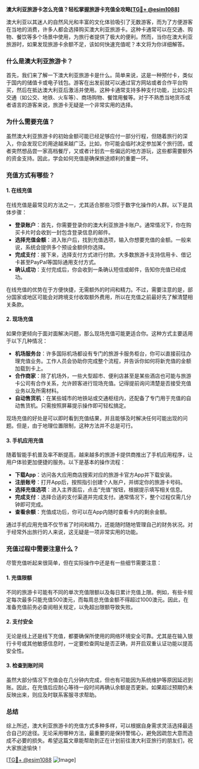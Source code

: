 **澳大利亚旅游卡怎么充值？轻松掌握旅游卡充值全攻略[[TG💪+ @esim1088](https://t.me/s/esim1088)]**

澳大利亚以其迷人的自然风光和丰富的文化体验吸引了无数游客，而为了方便游客在当地的消费，许多人都会选择购买澳大利亚旅游卡。这种卡通常可以在交通、购物、餐饮等多个场景中使用，为旅行者提供了极大的便利。然而，当你在澳大利亚旅游时，如果发现旅游卡余额不足，该如何快速充值呢？本文将为你详细解答。

### **什么是澳大利亚旅游卡？**

首先，我们来了解一下澳大利亚旅游卡是什么。简单来说，这是一种预付卡，类似于国内的储值卡或电子钱包。游客在出发前就可以通过官方网站或者合作平台购买，然后在抵达澳大利亚后激活并使用。这种卡通常支持多种支付功能，比如公共交通（如公交、地铁、火车等）、商场购物、餐馆用餐等。对于不熟悉当地货币或者语言的游客来说，旅游卡无疑是一个非常实用的选择。

### **为什么需要充值？**

虽然澳大利亚旅游卡的初始金额可能已经足够应付一部分行程，但随着旅行的深入，你会发现它的用途越来越广泛。比如，你可能会临时决定参加某个旅行团，或者突然想品尝一家高档餐厅，又或者计划去一些偏远的地方游玩，这些都需要额外的资金支持。因此，学会如何充值是确保旅途顺利的重要一环。

### **充值方式有哪些？**

#### **1. 在线充值**
在线充值是最常见的方法之一，尤其适合那些习惯于数字化操作的人群。以下是具体步骤：
- **登录账户**：首先，你需要登录你的澳大利亚旅游卡账户。通常情况下，你在购买卡片时会收到一封包含登录信息的邮件。
- **选择充值金额**：进入账户后，找到充值选项，输入你想要充值的金额。一般来说，系统会提供多个预设金额供你选择。
- **完成支付**：接下来，选择支付方式进行付款。大多数旅游卡支持信用卡、借记卡甚至PayPal等国际通用支付方式。
- **确认成功**：支付完成后，你会收到一条确认短信或邮件，告知你充值已经成功。

在线充值的优势在于方便快捷，无需额外的时间和精力。不过，需要注意的是，部分国家或地区可能会对跨境支付收取额外费用，所以在充值之前最好先了解清楚相关条款。

#### **2. 现场充值**
如果你更倾向于面对面解决问题，那么现场充值可能更适合你。这种方式主要适用于以下几种情况：
- **机场服务台**：许多国际机场都设有专门的旅游卡服务柜台，你可以直接前往办理充值业务。工作人员会协助你完成整个流程，并告诉你如何将新充值的金额加载到卡上。
- **合作商家**：除了机场外，一些大型超市、便利店甚至是某些酒店也可能与旅游卡公司有合作关系，允许顾客进行现场充值。记得提前询问清楚是否接受充值业务以及所需材料。
- **自动售货机**：在某些城市的地铁站或交通枢纽内，还配备了专门用于充值的自动售货机。只需按照屏幕提示操作即可轻松搞定。

现场充值的好处是可以即时看到充值结果，并且能够及时解决任何可能出现的问题。但是，由于地理位置限制，这种方法并不总是可行。

#### **3. 手机应用充值**
随着智能手机普及率不断提高，越来越多的旅游卡提供商推出了手机应用程序，让用户体验更加便捷的服务。以下是基本的操作流程：
- **下载App**：访问各大应用商店搜索对应的旅游卡官方App并下载安装。
- **注册账号**：打开App后，按照指引创建个人账户，并绑定你的旅游卡号码。
- **选择充值选项**：进入主界面后，点击“充值”按钮，根据提示填写相关信息。
- **完成支付**：选择合适的支付渠道并完成支付。通常情况下，整个过程仅需几分钟即可完成。
- **查看余额**：充值成功后，你可以在App内随时查看卡内的剩余金额。

通过手机应用充值不仅节省了时间和精力，还能随时随地管理自己的财务状况。对于经常外出旅行的人来说，这无疑是一项非常实用的功能。

### **充值过程中需要注意什么？**

尽管充值听起来很简单，但在实际操作中还是有一些细节需要注意：

#### **1. 充值限额**
不同的旅游卡可能有不同的单次充值限额以及每日累计充值上限。例如，有些卡规定每次最多只能充值500澳元，而每周总充值金额不得超过1000澳元。因此，在准备充值前务必查阅相关规定，以免超出限额导致失败。

#### **2. 支付安全**
无论是线上还是线下充值，都要确保所使用的网络环境安全可靠。尤其是在输入银行卡号或其他敏感信息时，一定要检查网址是否正确，并开启双重认证功能以提高安全性。

#### **3. 检查到账时间**
虽然大部分情况下充值会在几分钟内完成，但也有可能因为系统维护等原因延迟到账。因此，在充值后应耐心等待一段时间再确认余额是否更新。如果超过预期仍未反映出来，则应及时联系客服寻求帮助。

### **总结**

综上所述，澳大利亚旅游卡的充值方式多种多样，可以根据自身需求灵活选择最适合自己的途径。无论采用哪种方法，最重要的是保持警惕心，避免因疏忽大意而造成不必要的损失。希望这篇文章能帮助到正在计划前往澳大利亚旅行的朋友们，祝大家旅途愉快！

[[TG💪+ @esim1088](https://t.me/s/esim1088) ![Image](https://i.postimg.cc/4NQfJmqS/Snipaste-2025-05-13-00-14-12.png)]